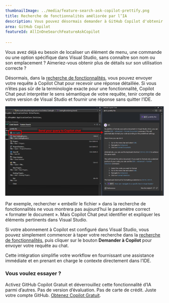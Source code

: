 ```yaml
---
thumbnailImage: ../media/feature-search-ask-copilot-prettify.png
title: Recherche de fonctionnalités améliorée par l’IA
description: Vous pouvez désormais demander à GitHub Copilot d'obtenir des réponses détaillées à vos questions.
area: GitHub Copilot
featureId: AllInOneSearchFeatureAskCopilot

---
```



Vous avez déjà eu besoin de localiser un élément de menu, une commande ou une option spécifique dans Visual Studio, sans connaître son nom ou son emplacement ? Aimeriez-vous obtenir plus de détails sur son utilisation correcte ?

Désormais, dans la [recherche de fonctionnalités](vscmd://Window.QuickLaunch), vous pouvez envoyer votre requête à Copilot Chat pour recevoir une réponse détaillée. Si vous n’êtes pas sûr de la terminologie exacte pour une fonctionnalité, Copilot Chat peut interpréter le sens sémantique de votre requête, tenir compte de votre version de Visual Studio et fournir une réponse sans quitter l’IDE.

![Bouton « Demander à Copilot » dans la recherche de fonctionnalités sous la barre de recherche](../media/feature-search-ask-copilot-prettify-highlighted.png)

Par exemple, rechercher « embellir le fichier » dans la recherche de fonctionnalités ne vous montrera pas aujourd’hui le paramètre correct « formater le document ». Mais Copilot Chat peut identifier et expliquer les éléments pertinents dans Visual Studio.

Si votre abonnement à Copilot est configuré dans Visual Studio, vous pouvez simplement commencer à taper votre recherche dans la [recherche de fonctionnalités](vscmd://Window.QuickLaunch), puis cliquer sur le bouton **Demander à Copilot** pour envoyer votre requête au chat. 

Cette intégration simplifie votre workflow en fournissant une assistance immédiate et en prenant en charge le contexte directement dans l’IDE.

### Vous voulez essayer ?
Activez GitHub Copilot Gratuit et déverrouillez cette fonctionnalité d’IA parmi d’autres.
 Pas de version d’évaluation. Pas de carte de crédit. Juste votre compte GitHub. [Obtenez Copilot Gratuit](vscmd://View.GitHub.Copilot.Chat).
